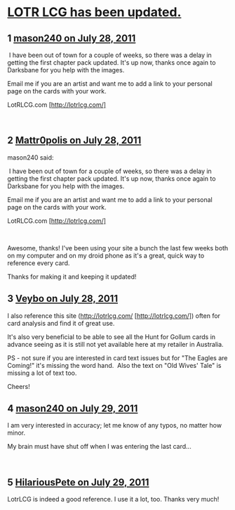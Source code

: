 # [LOTR LCG has been updated.](https://community.fantasyflightgames.com/topic/50599-lotr-lcg-has-been-updated/)

## 1 [mason240 on July 28, 2011](https://community.fantasyflightgames.com/topic/50599-lotr-lcg-has-been-updated/?do=findComment&comment=505580)

 I have been out of town for a couple of weeks, so there was a delay in getting the first chapter pack updated. It's up now, thanks once again to Darksbane for you help with the images. 

Email me if you are an artist and want me to add a link to your personal page on the cards with your work.

LotRLCG.com [http://lotrlcg.com/]

 

## 2 [Mattr0polis on July 28, 2011](https://community.fantasyflightgames.com/topic/50599-lotr-lcg-has-been-updated/?do=findComment&comment=505650)

mason240 said:

 I have been out of town for a couple of weeks, so there was a delay in getting the first chapter pack updated. It's up now, thanks once again to Darksbane for you help with the images. 

Email me if you are an artist and want me to add a link to your personal page on the cards with your work.

LotRLCG.com [http://lotrlcg.com/]

 



Awesome, thanks! I've been using your site a bunch the last few weeks both on my computer and on my droid phone as it's a great, quick way to reference every card.

Thanks for making it and keeping it updated!

## 3 [Veybo on July 28, 2011](https://community.fantasyflightgames.com/topic/50599-lotr-lcg-has-been-updated/?do=findComment&comment=505721)

I also reference this site (http://lotrlcg.com/ [http://lotrlcg.com/]) often for card analysis and find it of great use.

It's also very beneficial to be able to see all the Hunt for Gollum cards in advance seeing as it is still not yet available here at my retailer in Australia.

PS - not sure if you are interested in card text issues but for "The Eagles are Coming!" it's missing the word hand.  Also the text on "Old Wives' Tale" is missing a lot of text too.

Cheers!

## 4 [mason240 on July 29, 2011](https://community.fantasyflightgames.com/topic/50599-lotr-lcg-has-been-updated/?do=findComment&comment=505754)

I am very interested in accuracy; let me know of any typos, no matter how minor. 

My brain must have shut off when I was entering the last card...

 

## 5 [HilariousPete on July 29, 2011](https://community.fantasyflightgames.com/topic/50599-lotr-lcg-has-been-updated/?do=findComment&comment=505804)

LotrLCG is indeed a good reference. I use it a lot, too. Thanks very much!

